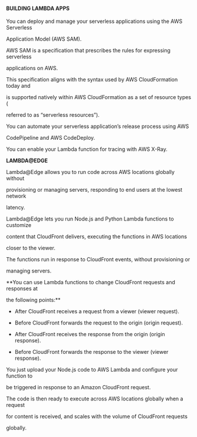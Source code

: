 #### BUILDING LAMBDA APPS


You can deploy and manage your serverless applications using the AWS Serverless

Application Model (AWS SAM).


AWS SAM is a specification that prescribes the rules for expressing serverless

applications on AWS.


This specification aligns with the syntax used by AWS CloudFormation today and

is supported natively within AWS CloudFormation as a set of resource types (

referred to as “serverless resources”).


You can automate your serverless application’s release process using AWS

CodePipeline and AWS CodeDeploy.


You can enable your Lambda function for tracing with AWS X-Ray.


**LAMBDA@EDGE**


Lambda@Edge allows you to run code across AWS locations globally without

provisioning or managing servers, responding to end users at the lowest network

latency.


Lambda@Edge lets you run Node.js and Python Lambda functions to customize

content that CloudFront delivers, executing the functions in AWS locations

closer to the viewer.


The functions run in response to CloudFront events, without provisioning or

managing servers.


**You can use Lambda functions to change CloudFront requests and responses at

the following points:**


- After CloudFront receives a request from a viewer (viewer request).

- Before CloudFront forwards the request to the origin (origin request).

- After CloudFront receives the response from the origin (origin response).

- Before CloudFront forwards the response to the viewer (viewer response).


You just upload your Node.js code to AWS Lambda and configure your function to

be triggered in response to an Amazon CloudFront request.


The code is then ready to execute across AWS locations globally when a request

for content is received, and scales with the volume of CloudFront requests

globally.


